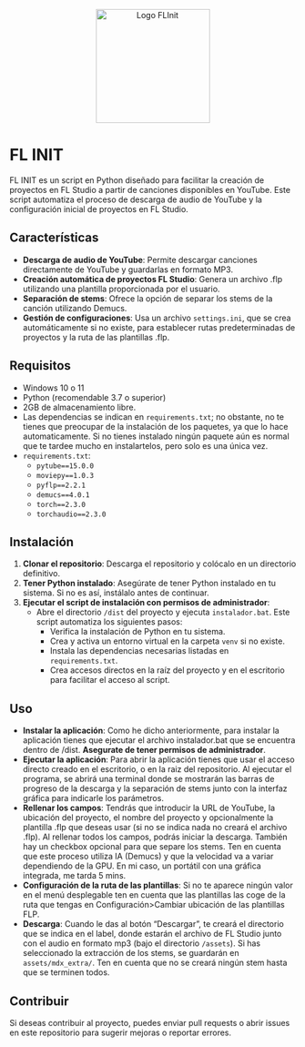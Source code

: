 <p align="center">
  <img src="/assets/icon.ico" alt="Logo FLInit" width="200"/>
</p>

# FL INIT

FL INIT es un script en Python diseñado para facilitar la creación de proyectos en FL Studio a partir de canciones disponibles en YouTube. Este script automatiza el proceso de descarga de audio de YouTube y la configuración inicial de proyectos en FL Studio.

## Características

- **Descarga de audio de YouTube**: Permite descargar canciones directamente de YouTube y guardarlas en formato MP3.
- **Creación automática de proyectos FL Studio**: Genera un archivo .flp utilizando una plantilla proporcionada por el usuario.
- **Separación de stems**: Ofrece la opción de separar los stems de la canción utilizando Demucs.
- **Gestión de configuraciones**: Usa un archivo `settings.ini`, que se crea automáticamente si no existe, para establecer rutas predeterminadas de proyectos y la ruta de las plantillas .flp.

## Requisitos

- Windows 10 o 11
- Python (recomendable 3.7 o superior)
- 2GB de almacenamiento libre.
- Las dependencias se indican en `requirements.txt`; no obstante, no te tienes que preocupar de la instalación de los paquetes, ya que lo hace automaticamente. Si no tienes instalado ningún paquete aún es normal que te tardee mucho en instalartelos, pero solo es una única vez. 
- `requirements.txt`: 
  - `pytube==15.0.0`
  - `moviepy==1.0.3`
  - `pyflp==2.2.1`
  - `demucs==4.0.1`
  - `torch==2.3.0`
  - `torchaudio==2.3.0`

## Instalación

1. **Clonar el repositorio**: Descarga el repositorio y colócalo en un directorio definitivo.
2. **Tener Python instalado**: Asegúrate de tener Python instalado en tu sistema. Si no es así, instálalo antes de continuar. 
3. **Ejecutar el script de instalación con permisos de administrador**:
   - Abre el directorio `/dist` del proyecto y ejecuta `instalador.bat`. Este script automatiza los siguientes pasos:
     - Verifica la instalación de Python en tu sistema.
     - Crea y activa un entorno virtual en la carpeta `venv` si no existe.
     - Instala las dependencias necesarias listadas en `requirements.txt`.
     - Crea accesos directos en la raíz del proyecto y en el escritorio para facilitar el acceso al script.
       
## Uso

- **Instalar la aplicación**: Como he dicho anteriormente, para instalar la aplicación tienes que ejecutar el archivo instalador.bat que se encuentra dentro de /dist. **Asegurate de tener permisos de administrador**.
- **Ejecutar la aplicación**: Para abrir la aplicación tienes que usar el acceso directo creado en el escritorio, o en la raiz del repositorio. Al ejecutar el programa, se abrirá una terminal donde se mostrarán las barras de progreso de la descarga y la separación de stems junto con la interfaz gráfica para indicarle los parámetros.
- **Rellenar los campos**: Tendrás que introducir la URL de YouTube, la ubicación del proyecto, el nombre del proyecto y opcionalmente la plantilla .flp que deseas usar (si no se indica nada no creará el archivo .flp). Al rellenar todos los campos, podrás iniciar la descarga. También hay un checkbox opcional para que separe los stems. Ten en cuenta que este proceso utiliza IA (Demucs) y que la velocidad va a variar dependiendo de la GPU. En mi caso, un portátil con una gráfica integrada, me tarda 5 mins.
- **Configuración de la ruta de las plantillas**: Si no te aparece ningún valor en el menú desplegable ten en cuenta que las plantillas las coge de la ruta que tengas en Configuración>Cambiar ubicación de las plantillas FLP.
- **Descarga**: Cuando le das al botón “Descargar”, te creará el directorio que se indica en el label, donde estarán el archivo de FL Studio junto con el audio en formato mp3 (bajo el directorio `/assets`). Si has seleccionado la extracción de los stems, se guardarán en `assets/mdx_extra/`. Ten en cuenta que no se creará ningún stem hasta que se terminen todos. 

## Contribuir

Si deseas contribuir al proyecto, puedes enviar pull requests o abrir issues en este repositorio para sugerir mejoras o reportar errores.
